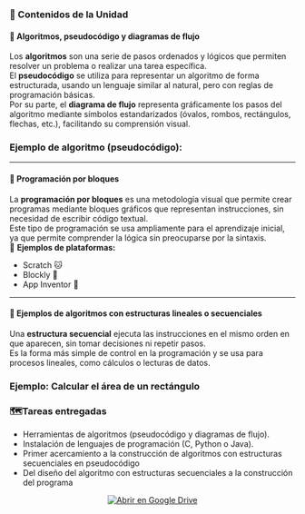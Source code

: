 ### 📘 Contenidos de la Unidad

#### 🧮 Algoritmos, pseudocódigo y diagramas de flujo
Los **algoritmos** son una serie de pasos ordenados y lógicos que permiten resolver un problema o realizar una tarea específica.  
El **pseudocódigo** se utiliza para representar un algoritmo de forma estructurada, usando un lenguaje similar al natural, pero con reglas de programación básicas.  
Por su parte, el **diagrama de flujo** representa gráficamente los pasos del algoritmo mediante símbolos estandarizados (óvalos, rombos, rectángulos, flechas, etc.), facilitando su comprensión visual.

### Ejemplo de algoritmo (pseudocódigo):
---

#### 🧩 Programación por bloques
La **programación por bloques** es una metodología visual que permite crear programas mediante bloques gráficos que representan instrucciones, sin necesidad de escribir código textual.  
Este tipo de programación se usa ampliamente para el aprendizaje inicial, ya que permite comprender la lógica sin preocuparse por la sintaxis.  
🧱 **Ejemplos de plataformas:**  
- Scratch 🐱  
- Blockly 🧠  
- App Inventor 📱
---

#### 🔁 Ejemplos de algoritmos con estructuras lineales o secuenciales
Una **estructura secuencial** ejecuta las instrucciones en el mismo orden en que aparecen, sin tomar decisiones ni repetir pasos.  
Es la forma más simple de control en la programación y se usa para procesos lineales, como cálculos o lecturas de datos.

### Ejemplo: Calcular el área de un rectángulo

### 🗺️Tareas entregadas 
-	Herramientas de algoritmos (pseudocódigo y diagramas de flujo). 
-	Instalación de lenguajes de programación (C, Python o Java). 
-	Primer acercamiento a la construcción de algoritmos con estructuras secuenciales en pseudocódigo 
-	Del diseño del algoritmo con estructuras secuenciales a la construcción del programa

  <p align="center">
  <a href="https://drive.google.com/drive/folders/1ts2qCX0A8Ql9N2S3iDyLzKVBrqQIzWiV?usp=drive_link" target="_blank">
    <img src="https://img.shields.io/badge/Abrir%20en-Google%20Drive-blue?logo=google-drive&logoColor=white&style=for-the-badge" alt="Abrir en Google Drive">
  </a>
</p>

